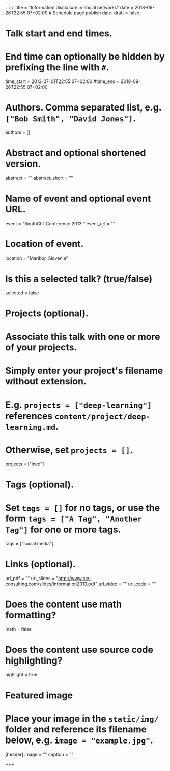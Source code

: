 +++
title = "Information disclosure in social networks"
date = 2018-09-26T22:55:07+02:00  # Schedule page publish date.
draft = false

# Talk start and end times.
#   End time can optionally be hidden by prefixing the line with `#`.
time_start = 2013-07-01T22:55:07+02:00
#time_end = 2018-09-26T22:55:07+02:00

# Authors. Comma separated list, e.g. `["Bob Smith", "David Jones"]`.
authors = []

# Abstract and optional shortened version.
abstract = ""
abstract_short = ""

# Name of event and optional event URL.
event = "SouthChi-Conference 2013 "
event_url = ""

# Location of event.
location = "Maribor, Slovenia"

# Is this a selected talk? (true/false)
selected = false

# Projects (optional).
#   Associate this talk with one or more of your projects.
#   Simply enter your project's filename without extension.
#   E.g. `projects = ["deep-learning"]` references `content/project/deep-learning.md`.
#   Otherwise, set `projects = []`.
projects = ["inec"]

# Tags (optional).
#   Set `tags = []` for no tags, or use the form `tags = ["A Tag", "Another Tag"]` for one or more tags.
tags = ["social media"]

# Links (optional).
url_pdf = ""
url_slides = "http://www.cle-consulting.com/slides/information2013.pdf"
url_video = ""
url_code = ""

# Does the content use math formatting?
math = false

# Does the content use source code highlighting?
highlight = true

# Featured image
# Place your image in the `static/img/` folder and reference its filename below, e.g. `image = "example.jpg"`.
[header]
image = ""
caption = ""

+++
